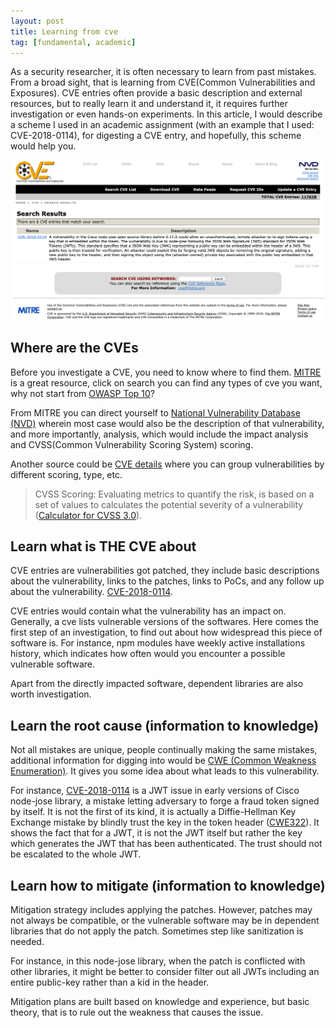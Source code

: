 ```yaml
---
layout: post
title: Learning from cve
tag: [fundamental, academic]
---
```


As a security researcher, it is often necessary to learn from past mistakes. From a broad sight, that is learning from CVE(Common Vulnerabilities and Exposures). CVE entries often provide a basic description and external resources, but to really learn it and understand it, it requires further investigation or even hands-on experiments. In this article, I would describe a scheme I used in an academic assignment (with an example that I used: CVE-2018-0114), for digesting a CVE entry, and hopefully, this scheme would help you.

![theme](/assets/img/2019-06-08-learning-from-cve/theme.png)

## Where are the CVEs

Before you investigate a CVE, you need to know where to find them. [MITRE](http://cve.mitre.org/cve/) is a great resource, click on search you can find any types of cve you want, why not start from [OWASP Top 10](https://www.owasp.org/images/7/72/OWASP_Top_10-2017_%28en%29.pdf.pdf)?

From MITRE you can direct yourself to [National Vulnerability Database (NVD)](https://nvd.nist.gov/vuln/full-listing) wherein most case would also be the description of that vulnerability, and more importantly, analysis, which would include the impact analysis and CVSS(Common Vulnerability Scoring System) scoring.

Another source could be [CVE details](https://www.cvedetails.com/) where you can group vulnerabilities by different scoring, type, etc.

> CVSS Scoring: Evaluating metrics to quantify the risk, is based on a set of values to calculates the potential severity of a vulnerability ([Calculator for CVSS 3.0](https://nvd.nist.gov/vuln-metrics/cvss/v3-calculator)).

## Learn what is THE CVE about

CVE entries are vulnerabilities got patched, they include basic descriptions about the vulnerability, links to the patches, links to PoCs, and any follow up about the vulnerability. [CVE-2018-0114](https://nvd.nist.gov/vuln/detail/CVE-2018-0114).

CVE entries would contain what the vulnerability has an impact on. Generally, a cve lists vulnerable versions of the softwares. Here comes the first step of an investigation, to find out about how widespread this piece of software is. For instance, npm modules have weekly active installations history, which indicates how often would you encounter a possible vulnerable software. 

Apart from the directly impacted software, dependent libraries are also worth investigation.

## Learn the root cause (information to knowledge)

Not all mistakes are unique, people continually making the same mistakes, additional information for digging into would be [CWE (Common Weakness Enumeration)](https://cwe.mitre.org/). It gives you some idea about what leads to this vulnerability.

For instance, [CVE-2018-0114](https://nvd.nist.gov/vuln/detail/CVE-2018-0114) is a JWT issue in early versions of Cisco node-jose library, a mistake letting adversary to forge a fraud token signed by itself. It is not the first of its kind, it is actually a Diffie-Hellman Key Exchange mistake by blindly trust the key in the token header ([CWE322](https://cwe.mitre.org/data/definitions/322.html)). It shows the fact that for a JWT, it is not the JWT itself but rather the key which generates the JWT that has been authenticated. The trust should not be escalated to the whole JWT.

## Learn how to mitigate (information to knowledge)

Mitigation strategy includes applying the patches. However, patches may not always be compatible, or the vulnerable software may be in dependent libraries that do not apply the patch. Sometimes step like sanitization is needed.

For instance, in this node-jose library, when the patch is conflicted with other libraries, it might be better to consider filter out all JWTs including an entire public-key rather than a kid in the header.

Mitigation plans are built based on knowledge and experience, but basic theory, that is to rule out the weakness that causes the issue.
